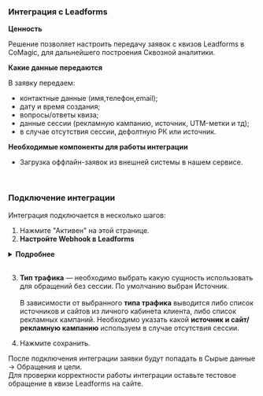 ### Интеграция с Leadforms <br />

**Ценность**   <br />

Решение позволяет настроить передачу заявок с квизов Leadforms в CoMagic, для дальнейшего построения Сквозной аналитики. <br />

 **Какие данные передаются**  <br />   
  
В заявку передаем: <br />

- контактные данные (имя,телефон,email);
- дату и время создания;
- вопросы/ответы квиза;
- данные сессии (рекламную кампанию, источник, UTM-метки и тд);
- в случае отсутствия сессии, дефолтную РК или источник.  <br />


**Необходимые компоненты для работы интеграции**  <br />
- Загрузка оффлайн-заявок из внешней системы в нашем сервисе.
<br />


### Подключение интеграции <br />

Интеграция подключается в несколько шагов:<br />

1. Нажмите "Активен" на этой странице. <br />
2. **Настройте Webhook в Leadforms** <br />

<details>
  <summary style="font-weight:bold;"> Подробнее </summary> <br />

  - Зайдите в Leadforms в настройки конкретного квиза 
  - Перейдите в раздел "Уведомления и настройки"
  - В Weebhooks нажмите "Подключить" или "Изменить", если уже был подключен хук для другого сервиса.
  - В поле URL добавляете Webhook URL из настроек интеграции.

![image](Leadforms.gif)

</details> 
<br />

3. **Тип трафика** — необходимо выбрать какую сущность использовать для обращений без сессии. По умолчанию выбран Источник. <br />  
В зависимости от выбранного **типа трафика** выводится либо список источников и сайтов  из личного кабинета клиента, либо список рекламных кампаний. Необходимо указать какой **источник и сайт/рекламную кампанию** используем в случае отсутствия сессии. <br />  

4. Нажмите сохранить. <br />

После подключения интеграции заявки будут попадать в  Сырые данные -> Обращения и цели.  <br />
Для проверки корректности работы интеграции оставьте тестовое обращение в квизе Leadforms на сайте.
